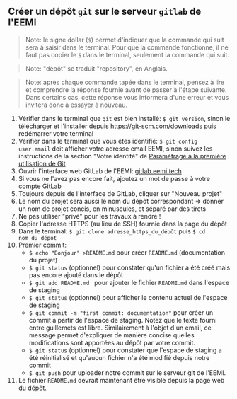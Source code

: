 ## Créer un dépôt `git` sur le serveur `gitlab` de l'EEMI

> Note: le signe dollar (`$`) permet d'indiquer que la commande qui suit sera à saisir dans le terminal. Pour que la commande fonctionne, il ne faut pas copier le `$` dans le terminal, seulement la commande qui suit.

> Note: "dépôt" se traduit "repository", en Anglais.

> Note: après chaque commande tapée dans le terminal, pensez à lire et comprendre la réponse fournie avant de passer à l'étape suivante. Dans certains cas, cette réponse vous informera d'une erreur et vous invitera donc à essayer à nouveau.

1. Vérifier dans le terminal que `git` est bien installé: `$ git version`, sinon le télécharger et l'installer depuis https://git-scm.com/downloads puis redémarrer votre terminal
1. Vérifier dans le terminal que vous êtes identifié: `$ git config user.email` doit afficher votre adresse email EEMI, sinon suivez les instructions de la section "Votre identité" de [Paramétrage à la première utilisation de Git](https://git-scm.com/book/fr/v2/D%C3%A9marrage-rapide-Param%C3%A9trage-%C3%A0-la-premi%C3%A8re-utilisation-de-Git)
1. Ouvrir l'interface web GitLab de l'EEMI: [gitlab.eemi.tech](https://gitlab.eemi.tech/)
1. Si vous ne l'avez pas encore fait, ajoutez un mot de passe à votre compte GitLab
1. Toujours depuis de l'interface de GitLab, cliquer sur "Nouveau projet"
1. Le nom du projet sera aussi le nom du dépôt correspondant => donner un nom de projet concis, en minuscules, et séparé par des tirets
1. Ne pas utiliser "privé" pour les travaux à rendre !
1. Copier l'adresse HTTPS (au lieu de SSH) fournie dans la page du dépôt
1. Dans le terminal: `$ git clone adresse_https_du_dépôt` puis `$ cd nom_du_dépôt`
1. Premier commit:
    - `$ echo "Bonjour" >README.md` pour créer `README.md` (documentation du projet)
    - `$ git status` (optionnel) pour constater qu'un fichier a été créé mais pas encore ajouté dans le dépôt
    - `$ git add README.md ` pour ajouter le fichier `README.md` dans l'espace de staging
    - `$ git status` (optionnel) pour afficher le contenu actuel de l'espace de staging
    - `$ git commit -m "first commit: documentation"` pour créer un commit à partir de l'espace de staging. Notez que le texte fourni entre guillemets est libre. Similairement à l'objet d'un email, ce message permet d'expliquer de manière concise quelles modifications sont apportées au dépôt par votre commit.
    - `$ git status` (optionnel) pour constater que l'espace de staging a été réinitialisé et qu'aucun fichier n'a été modifié depuis notre commit
    - `$ git push` pour uploader notre commit sur le serveur git de l'EEMI.
1. Le fichier `README.md` devrait maintenant être visible depuis la page web du dépôt.
